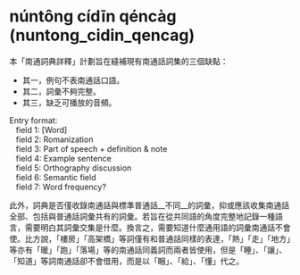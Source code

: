 # núntông cídīn qéncàg (nuntong_cidin_qencag)
本「南通詞典詳釋」計劃旨在縫補現有南通話詞集的三個缺點：
*  其一，例句不表南通話口語。
*  其二，詞彙不夠完整。
*  其三，缺乏可播放的音頻。

Entry format: \
&nbsp;&nbsp;  field 1: \[Word\] \
&nbsp;&nbsp;  field 2: Romanization \
&nbsp;&nbsp;  field 3: Part of speech + definition & note \
&nbsp;&nbsp;  field 4: Example sentence \
&nbsp;&nbsp;  field 5: Orthography discussion \
&nbsp;&nbsp;  field 6: Semantic field \
&nbsp;&nbsp;  field 7: Word frequency? 

此外，詞典是否僅收錄南通話與標準普通話__不同__的詞彙，抑或應該收集南通話全部、包括與普通話詞彙共有的詞彙。若旨在從共同語的角度完整地記錄一種語言，需要明白其詞彙交集是什麼。換言之，需要知道什麼通用語的詞彙南通話不會使。比方說，「樓房」「高架橋」等詞僅有和普通話同樣的表達，「熱」「走」「地方」等亦有「暖」「跑」「落場」等的南通話同義詞而兩者皆使用，但是「睡」、「讓」、「知道」等詞南通話卻不會借用，而是以「睏」、「給」、「懂」代之。
